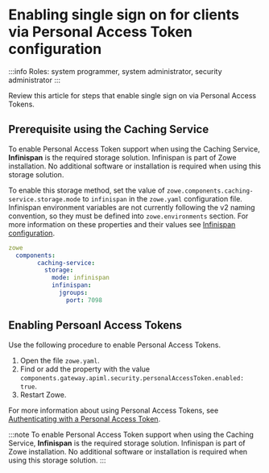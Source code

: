 # Enabling single sign on for clients via Personal Access Token configuration 


:::info Roles: system programmer, system administrator, security administrator
:::

Review this article for steps that enable single sign on via Personal Access Tokens. 

## Prerequisite using the Caching Service

To enable Personal Access Token support when using the Caching Service, **Infinispan** is the required storage solution. Infinispan is part of Zowe installation. No additional software or installation is required when using this storage solution.

To enable this storage method, set the value of `zowe.components.caching-service.storage.mode` to `infinispan` in the `zowe.yaml` configuration file. Infinispan environment variables are not currently following the v2 naming convention, so they must be defined into `zowe.environments` section.  For more information on these properties and their values see [Infinispan configuration](../../extend/extend-apiml/api-mediation-infinispan.md#infinispan-configuration).


  ``` yaml
  zowe
    components:
          caching-service:
            storage:
              mode: infinispan
              infinispan: 
                jgroups:
                  port: 7098
  ```

## Enabling Persoanl Access Tokens

Use the following procedure to enable Personal Access Tokens.

1. Open the file `zowe.yaml`.
2. Find or add the property with the value `components.gateway.apiml.security.personalAccessToken.enabled: true`.
3. Restart Zowe.

For more information about using Personal Access Tokens, see [Authenticating with a Personal Access Token](./authenticating-with-personal-access-token.md).

:::note
To enable Personal Access Token support when using the Caching Service, **Infinispan** is the required storage solution. Infinispan is part of Zowe installation. No additional software or installation is required when using this storage solution.
:::